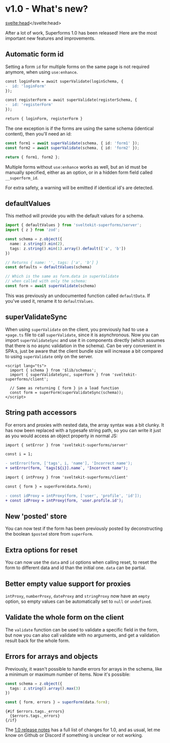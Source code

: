 # v1.0 - What's new?

<svelte:head><title>What's new in 1.0</title></svelte:head>

After a lot of work, Superforms 1.0 has been released! Here are the most important new features and improvements.

## Automatic form id

Setting a form `id` for multiple forms on the same page is not required anymore, when using `use:enhance`.

```diff
const loginForm = await superValidate(loginSchema, {
-  id: 'loginForm'
});

const registerForm = await superValidate(registerSchema, {
-  id: 'registerForm'
});

return { loginForm, registerForm }
```

The one exception is if the forms are using the same schema (identical content), then you'll need an id:

```ts
const form1 = await superValidate(schema, { id: 'form1' });
const form2 = await superValidate(schema, { id: 'form2' });

return { form1, form2 };
```

Multiple forms without `use:enhance` works as well, but an id must be manually specified, either as an option, or in a hidden form field called `__superform_id`.

For extra safety, a warning will be emitted if identical id's are detected.

## defaultValues

This method will provide you with the default values for a schema.

```ts
import { defaultValues } from 'sveltekit-superforms/server';
import { z } from 'zod';

const schema = z.object({
  name: z.string().min(2),
  tags: z.string().min(1).array().default(['a', 'b'])
})

// Returns { name: '', tags: ['a', 'b'] }
const defaults = defaultValues(schema)

// Which is the same as form.data in superValidate
// when called with only the schema:
const form = await superValidate(schema)
```

This was previously an undocumented function called `defaultData`. If you've used it, rename it to `defaultValues`.

## superValidateSync

When using `superValidate` on the client, you previously had to use a `+page.ts` file to call `superValidate`, since it is asynchronous. Now you can import `superValidateSync` and use it in components directly (which assumes that there is no async validation in the schema). Can be very convenient in SPA:s, just be aware that the client bundle size will increase a bit compared to using `superValidate` only on the server.

```svelte
<script lang="ts">
  import { schema } from '$lib/schemas';
  import { superValidateSync, superForm } from 'sveltekit-superforms/client';

  // Same as returning { form } in a load function
  const form = superForm(superValidateSync(schema));
</script>
```

## String path accessors

For errors and proxies with nested data, the array syntax was a bit clunky. It has now been replaced with a typesafe string path, so you can write it just as you would access an object property in normal JS:

```diff
import { setError } from 'sveltekit-superforms/server'

const i = 1;

- setError(form, ['tags', i, 'name'], 'Incorrect name');
+ setError(form, `tags[${i}].name`, 'Incorrect name');
```

```diff
import { intProxy } from 'sveltekit-superforms/client'

const { form } = superForm(data.form);

- const idProxy = intProxy(form, ['user', 'profile', 'id']);
+ const idProxy = intProxy(form, 'user.profile.id');
```

## New 'posted' store

You can now test if the form has been previously posted by deconstructing the boolean `$posted` store from `superForm`.

## Extra options for reset

You can now use the `data` and `id` options when calling reset, to reset the form to different data and id than the initial one. `data` can be partial.

## Better empty value support for proxies

`intProxy`, `numberProxy`, `dateProxy` and `stringProxy` now have an `empty` option, so empty values can be automatically set to `null` or `undefined`.

## Validate the whole form on the client

The `validate` function can be used to validate a specific field in the form, but now you can also call validate with no arguments, and get a validation result back for the whole form.

## Errors for arrays and objects

Previously, it wasn't possible to handle errors for arrays in the schema, like a minimum or maximum number of items. Now it's possible:

```ts
const schema = z.object({
  tags: z.string().array().max(3)
})

const { form, errors } = superForm(data.form);
```

```svelte
{#if $errors.tags._errors}
  {$errors.tags._errors}
{/if}
```

The [1.0 release notes](https://github.com/ciscoheat/sveltekit-superforms/releases/tag/v1.0.0) has a full list of changes for 1.0, and as usual, let me know on Github or Discord if something is unclear or not working.
